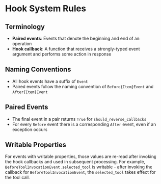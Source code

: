 # Hook System Rules

## Terminology

- **Paired events**: Events that denote the beginning and end of an operation
- **Hook callback**: A function that receives a strongly-typed event argument and performs some action in response

## Naming Conventions

- All hook events have a suffix of `Event`
- Paired events follow the naming convention of `Before{Item}Event` and `After{Item}Event`

## Paired Events

- The final event in a pair returns `True` for `should_reverse_callbacks`
- For every `Before` event there is a corresponding `After` event, even if an exception occurs

## Writable Properties

For events with writable properties, those values are re-read after invoking the hook callbacks and used in subsequent processing. For example, `BeforeToolInvocationEvent.selected_tool` is writable - after invoking the callback for `BeforeToolInvocationEvent`, the `selected_tool` takes effect for the tool call.